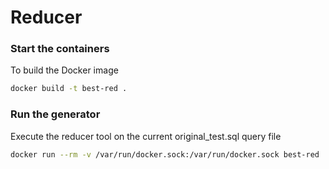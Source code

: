 # Reducer

### Start the containers
To build the Docker image

```bash
docker build -t best-red .
```

### Run the generator
Execute the reducer tool on the current original_test.sql query file

```bash
docker run --rm -v /var/run/docker.sock:/var/run/docker.sock best-red
```

